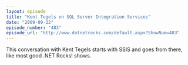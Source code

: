 ```yaml
---
layout: episode
title: "Kent Tegels on SQL Server Integration Services"
date: "2009-09-22"
episode_number: "483"
episode_url: "http://www.dotnetrocks.com/default.aspx?ShowNum=483"
---
```


This conversation with Kent Tegels starts with SSIS and goes from there, like most good .NET Rocks! shows.
